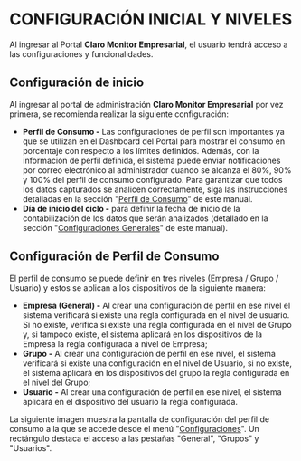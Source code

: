 # CONFIGURACIÓN INICIAL Y NIVELES

Al ingresar al Portal  **Claro Monitor Empresarial**, el usuario tendrá acceso a las configuraciones y funcionalidades.

## **Configuración de inicio**

Al ingresar al portal de administración **Claro Monitor Empresarial** por vez primera, se recomienda realizar la siguiente configuración:

* **Perfil de Consumo -** Las configuraciones de perfil son importantes ya que se utilizan en el Dashboard del Portal para mostrar el consumo en porcentaje con respecto a los límites definidos. Además, con la información de perfil definida, el sistema puede enviar notificaciones por correo electrónico al administrador cuando se alcanza el 80%, 90% y 100% del perfil de consumo configurado. Para garantizar que todos los datos capturados se analicen correctamente, siga las instrucciones detalladas en la sección "[Perfil de Consumo](../configuracion/perfil-de-consumo.md)" de este manual.  &#x20;
* **Día de inicio del ciclo -** para definir la fecha de inicio de la contabilización de los datos que serán analizados (detallado en la sección "[Configuraciones Generales](../empresa/configuracion-general.md)" de este manual).

## **Configuración de Perfil de Consumo**

El perfil de consumo se puede definir en tres niveles (Empresa / Grupo / Usuario) y estos se aplican a los dispositivos de la siguiente manera:

* **Empresa (General) -** Al crear una configuración de perfil en ese nivel el sistema verificará si existe una regla configurada en el nivel de usuario. Si no existe, verifica si existe una regla configurada en el nivel de Grupo y, si tampoco existe, el sistema aplicará en los dispositivos de la Empresa la regla configurada a nivel de Empresa;
* **Grupo -** Al crear una configuración de perfil en ese nivel, el sistema verificará si existe una configuración en el nivel de Usuario, si no existe, el sistema aplicará en los dispositivos del grupo la regla configurada en el nivel del Grupo;
* **Usuario -** Al crear una configuración de perfil en ese nivel, el sistema aplicará en el dispositivo del usuario la regla configurada.

La siguiente imagen muestra la pantalla de configuración del perfil de consumo a la que se accede desde el menú "[Configuraciones](../configuracion/)". Un rectángulo destaca el acceso a las pestañas "General", "Grupos" y "Usuarios".

<figure><img src="../.gitbook/assets/9 (12).png" alt=""><figcaption></figcaption></figure>
